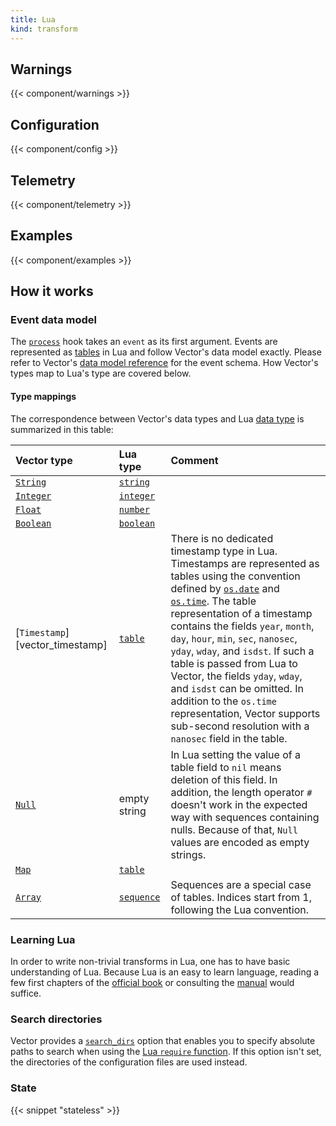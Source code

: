 ```yaml
---
title: Lua
kind: transform
---
```


## Warnings

{{< component/warnings >}}

## Configuration

{{< component/config >}}

## Telemetry

{{< component/telemetry >}}

## Examples

{{< component/examples >}}

## How it works

### Event data model

The [`process`](#process) hook takes an `event` as its first argument. Events are represented as [tables][lua_table] in Lua and follow Vector's data model exactly. Please refer to Vector's [data model reference][data_model] for the event schema. How Vector's types map to Lua's type are covered below.

#### Type mappings

The correspondence between Vector's data types and Lua [data type][log_types] is summarized in this table:

Vector type | Lua type | Comment
:-----------|:---------|:-------
[`String`][vector_string] | [`string`][lua_string] |
[`Integer`][vector_int] | [`integer`][lua_int] |
[`Float`][vector_float] | [`number`][lua_number] |
[`Boolean`][vector_bool] | [`boolean`][lua_bool] |
[`Timestamp`][vector_timestamp] | [`table`][lua_table] | There is no dedicated timestamp type in Lua. Timestamps are represented as tables using the convention defined by [`os.date`][os_date] and [`os.time`][os_time]. The table representation of a timestamp contains the fields `year`, `month`, `day`, `hour`, `min`, `sec`, `nanosec`, `yday`, `wday`, and `isdst`. If such a table is passed from Lua to Vector, the fields `yday`, `wday`, and `isdst` can be omitted. In addition to the `os.time` representation, Vector supports sub-second resolution with a `nanosec` field in the table.
[`Null`][vector_null] | empty string | In Lua setting the value of a table field to `nil` means deletion of this field. In addition, the length operator `#` doesn't work in the expected way with sequences containing nulls. Because of that, `Null` values are encoded as empty strings.
[`Map`][vector_map] | [`table`][lua_table] |
[`Array`][vector_array] | [`sequence`][lua_sequence] | Sequences are a special case of tables. Indices start from 1, following the Lua convention.

### Learning Lua

In order to write non-trivial transforms in Lua, one has to have basic understanding of Lua. Because Lua is an easy to learn language, reading a few first chapters of the [official book][lua_book] or consulting the [manual][lua_manual] would suffice.

### Search directories

Vector provides a [`search_dirs`](#search_dirs) option that enables you to specify absolute paths to search when using the [Lua `require` function][lua_require]. If this option isn't set, the directories of the configuration files are used instead.

### State

{{< snippet "stateless" >}}

[data_model]: /docs/about/under-the-hood/architecture/data-model
[log_types]: /docs/about/data-model/log/#types
[lua_book]: https://www.lua.org/pil/
[lua_bool]: https://www.lua.org/pil/2.2.html
[lua_int]: https://docs.rs/rlua/latest/rlua/type.Integer.html
[lua_manual]: https://www.lua.org/manual/5.3/manual.html
[lua_number]: https://docs.rs/rlua/latest/rlua/type.Number.html
[lua_require]: https://www.lua.org/manual/5.3/manual.html#pdf-require
[lua_sequence]: https://www.lua.org/pil/11.1.html
[lua_string]: https://www.lua.org/pil/2.4.html
[lua_table]: https://www.lua.org/pil/2.5.html
[os_date]: https://www.lua.org/manual/5.3/manual.html#pdf-os.date
[os_time]: https://www.lua.org/manual/5.3/manual.html#pdf-os.time
[vector_array]: /docs/about/data-model/log/#arrays
[vector_bool]: /docs/about/data-model/log/#booleans
[vector_float]: /docs/about/data-model/log/#floats
[vector_int]: /docs/about/data-model/log/#ints
[vector_map]: /docs/about/data-model/log/#maps
[vector_null]: /docs/about/data-model/log/#null-values
[vector_string]: /docs/about/data-model/log/#strings
[vector_timestampe]: /docs/about/data-model/log/#timestamps
